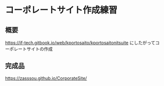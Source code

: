 # コーポレートサイト作成練習
## 概要
https://if-tech.gitbook.io/web/kportosaito/kportosaitonitsuite にしたがってコーポレートサイトの作成

## 完成品
https://zasssou.github.io/CorporateSite/

